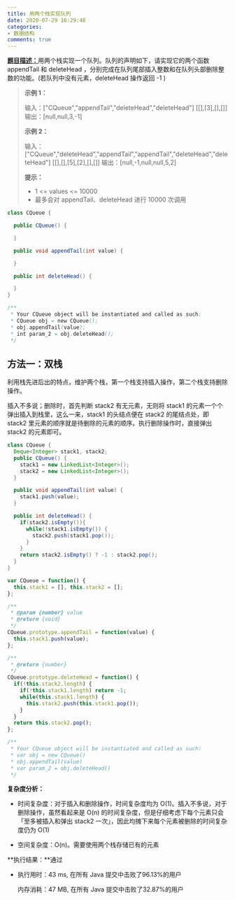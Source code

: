 ```yaml
---
title: 用两个栈实现队列
date: 2020-07-29 16:29:48
categories:
- 数据结构
comments: true
---
```


[**题目描述：**](https://leetcode-cn.com/problems/yong-liang-ge-zhan-shi-xian-dui-lie-lcof/)用两个栈实现一个队列。队列的声明如下，请实现它的两个函数 appendTail 和 deleteHead ，分别完成在队列尾部插入整数和在队列头部删除整数的功能。(若队列中没有元素，deleteHead 操作返回 -1 )

<!-- more -->

> **示例 1：**
>
> 输入：["CQueue","appendTail","deleteHead","deleteHead"]
> 			[[],[3],[],[]]
> 输出：[null,null,3,-1]
>
> **示例 2：**
>
> 输入：["CQueue","deleteHead","appendTail","appendTail","deleteHead","deleteHead"]
> 			[[],[],[5],[2],[],[]]
> 输出：[null,-1,null,null,5,2]
>
> **提示：**
>
> - 1 <= values <= 10000
> - 最多会对 appendTail、deleteHead 进行 10000 次调用

```java
class CQueue {

  public CQueue() {

  }

  public void appendTail(int value) {

  }

  public int deleteHead() {

  }
}

/**
 * Your CQueue object will be instantiated and called as such:
 * CQueue obj = new CQueue();
 * obj.appendTail(value);
 * int param_2 = obj.deleteHead();
 */
```

<!-- more -->



## 方法一：双栈

利用栈先进后出的特点，维护两个栈，第一个栈支持插入操作，第二个栈支持删除操作。

插入不多说；删除时，首先判断 stack2 有无元素，无则将 stack1 的元素一个个弹出插入到栈里，这么一来，stack1 的头结点便在 stack2 的尾结点处，即 stack2 里元素的顺序就是待删除的元素的顺序。执行删除操作时，直接弹出 stack2 的元素即可。

```java
class CQueue {
  Deque<Integer> stack1, stack2;
  public CQueue() {
    stack1 = new LinkedList<Integer>();
    stack2 = new LinkedList<Integer>();
  }

  public void appendTail(int value) {
    stack1.push(value);
  }

  public int deleteHead() {
    if(stack2.isEmpty()){
      while(!stack1.isEmpty()) {
        stack2.push(stack1.pop());
      }
    }
    return stack2.isEmpty() ? -1 : stack2.pop();
  }
}
```

```js
var CQueue = function() {
  this.stack1 = [], this.stack2 = [];
};

/** 
 * @param {number} value
 * @return {void}
 */
CQueue.prototype.appendTail = function(value) {
  this.stack1.push(value);
};

/**
 * @return {number}
 */
CQueue.prototype.deleteHead = function() {
  if(!this.stack2.length) {
    if(!this.stack1.length) return -1;
    while(this.stack1.length) {
      this.stack2.push(this.stack1.pop());
    }
  }
  return this.stack2.pop();
};

/**
 * Your CQueue object will be instantiated and called as such:
 * var obj = new CQueue()
 * obj.appendTail(value)
 * var param_2 = obj.deleteHead()
 */
```

**复杂度分析：**

- 时间复杂度：对于插入和删除操作，时间复杂度均为 O(1)。插入不多说，对于删除操作，虽然看起来是 O(n) 的时间复杂度，但是仔细考虑下每个元素只会「至多被插入和弹出 stack2 一次」，因此均摊下来每个元素被删除的时间复杂度仍为 O(1)

- 空间复杂度：O(n)。需要使用两个栈存储已有的元素

**执行结果：**通过

- 执行用时：43 ms, 在所有 Java 提交中击败了96.13%的用户

  内存消耗：47 MB, 在所有 Java 提交中击败了32.87%的用户